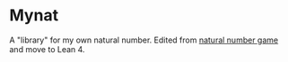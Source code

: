 # Mynat

A "library" for my own natural number. Edited from [natural number game](https://www.ma.imperial.ac.uk/~buzzard/xena/natural_number_game/) and move to Lean 4.
